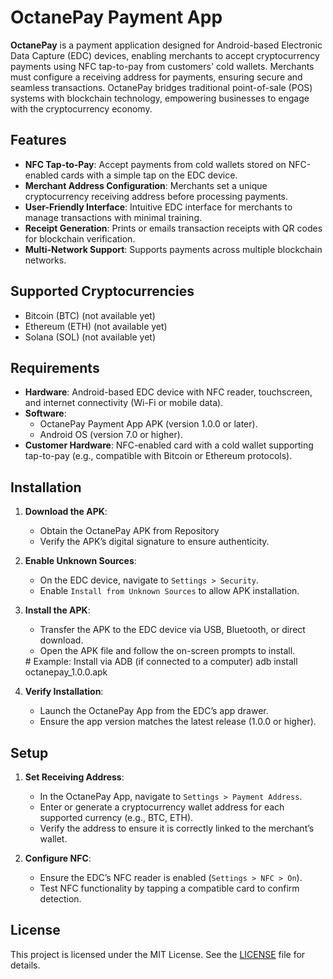 # OctanePay Payment App

**OctanePay** is a payment application designed for Android-based Electronic Data Capture (EDC) devices, enabling merchants to accept cryptocurrency payments using NFC tap-to-pay from customers' cold wallets. Merchants must configure a receiving address for payments, ensuring secure and seamless transactions. OctanePay bridges traditional point-of-sale (POS) systems with blockchain technology, empowering businesses to engage with the cryptocurrency economy.

## Features

- **NFC Tap-to-Pay**: Accept payments from cold wallets stored on NFC-enabled cards with a simple tap on the EDC device.
- **Merchant Address Configuration**: Merchants set a unique cryptocurrency receiving address before processing payments.
- **User-Friendly Interface**: Intuitive EDC interface for merchants to manage transactions with minimal training.
- **Receipt Generation**: Prints or emails transaction receipts with QR codes for blockchain verification.
- **Multi-Network Support**: Supports payments across multiple blockchain networks.

## Supported Cryptocurrencies

- Bitcoin (BTC) (not available yet)
- Ethereum (ETH) (not available yet)
- Solana (SOL) (not available yet)

## Requirements

- **Hardware**: Android-based EDC device with NFC reader, touchscreen, and internet connectivity (Wi-Fi or mobile data).
- **Software**:
  - OctanePay Payment App APK (version 1.0.0 or later).
  - Android OS (version 7.0 or higher).
- **Customer Hardware**: NFC-enabled card with a cold wallet supporting tap-to-pay (e.g., compatible with Bitcoin or Ethereum protocols).

## Installation

1. **Download the APK**:
   - Obtain the OctanePay APK from Repository
   - Verify the APK’s digital signature to ensure authenticity.

2. **Enable Unknown Sources**:
   - On the EDC device, navigate to `Settings > Security`.
   - Enable `Install from Unknown Sources` to allow APK installation.

3. **Install the APK**:
   - Transfer the APK to the EDC device via USB, Bluetooth, or direct download.
   - Open the APK file and follow the on-screen prompts to install.

   <CodeBlock language="bash">
     # Example: Install via ADB (if connected to a computer)
     adb install octanepay_1.0.0.apk
   </CodeBlock>

4. **Verify Installation**:
   - Launch the OctanePay App from the EDC’s app drawer.
   - Ensure the app version matches the latest release (1.0.0 or higher).

## Setup

1. **Set Receiving Address**:
   - In the OctanePay App, navigate to `Settings > Payment Address`.
   - Enter or generate a cryptocurrency wallet address for each supported currency (e.g., BTC, ETH).
   - Verify the address to ensure it is correctly linked to the merchant’s wallet.

2. **Configure NFC**:
   - Ensure the EDC’s NFC reader is enabled (`Settings > NFC > On`).
   - Test NFC functionality by tapping a compatible card to confirm detection.

## License

This project is licensed under the MIT License. See the [LICENSE](LICENSE) file for details.
